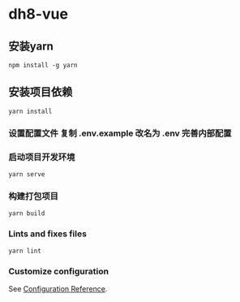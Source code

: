 # dh8-vue

## 安装yarn

```
npm install -g yarn
```

## 安装项目依赖
```
yarn install
```

### 设置配置文件 复制 .env.example 改名为 .env 完善内部配置

### 启动项目开发环境
```
yarn serve
```

### 构建打包项目
```
yarn build
```

### Lints and fixes files
```
yarn lint
```

### Customize configuration
See [Configuration Reference](https://cli.vuejs.org/config/).
